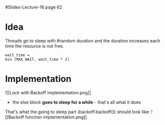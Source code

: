 #Slides-Lecture-16 page 62
# Idea
Threads go to sleep with #random duration and the duration increases each time the resource is not free.
```
wait_time =
min (MAX_WAIT, wait_time * 2)
```

# Implementation
![[Lock with Backoff implementation.png]]
- the else block **goes to sleep for a while** - that's all what it does

That's what the going to sleep part (backoff.backoff()) should look like:
![[Backoff function implementation.png]]